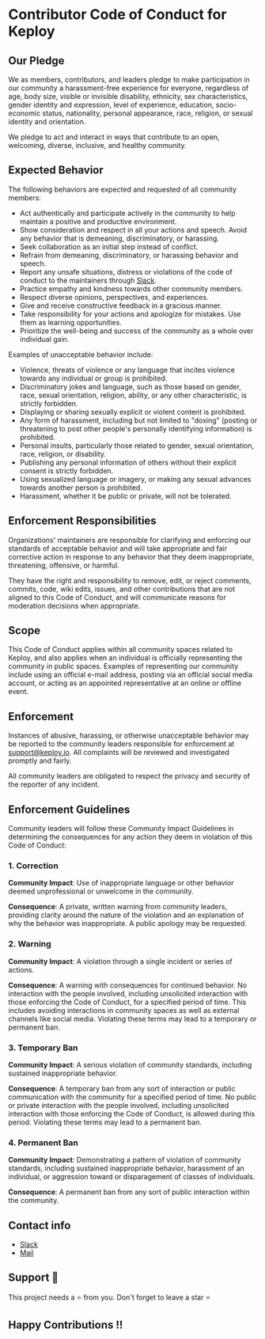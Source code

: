 # Contributor Code of Conduct for Keploy

## Our Pledge

We as members, contributors, and leaders pledge to make participation in our
community a harassment-free experience for everyone, regardless of age, body
size, visible or invisible disability, ethnicity, sex characteristics, gender
identity and expression, level of experience, education, socio-economic status,
nationality, personal appearance, race, religion, or sexual identity
and orientation.

We pledge to act and interact in ways that contribute to an open, welcoming,
diverse, inclusive, and healthy community.

## Expected Behavior

The following behaviors are expected and requested of all community members:

 * Act authentically and participate actively in the community to help maintain a positive and productive environment.
 * Show consideration and respect in all your actions and speech. Avoid any behavior that is demeaning, discriminatory, or harassing.
 * Seek collaboration as an initial step instead of conflict.
 * Refrain from demeaning, discriminatory, or harassing behavior and speech.
 * Report any unsafe situations, distress or violations of the code of conduct to the maintainers through [Slack](https://join.slack.com/t/keploy/shared_invite/zt-2poflru6f-_VAuvQfCBT8fDWv1WwSbkw).
* Practice empathy and kindness towards other community members.
* Respect diverse opinions, perspectives, and experiences.
* Give and receive constructive feedback in a gracious manner.
* Take responsibility for your actions and apologize for mistakes. Use them as learning opportunities.
* Prioritize the well-being and success of the community as a whole over individual gain.

Examples of unacceptable behavior include:

* Violence, threats of violence or any language that incites violence towards any individual or group is prohibited.
 * Discriminatory jokes and language, such as those based on gender, race, sexual orientation, religion, ability, or any other characteristic, is strictly forbidden.
 * Displaying or sharing sexually explicit or violent content is prohibited.
 * Any form of harassment, including but not limited to "doxing" (posting or threatening to post other people's personally identifying information) is prohibited.
 * Personal insults, particularly those related to gender, sexual orientation, race, religion, or disability.
* Publishing any personal information of others without their explicit consent is strictly forbidden.
* Using sexualized language or imagery, or making any sexual advances towards another person is prohibited.
* Harassment, whether it be public or private, will not be tolerated.

## Enforcement Responsibilities

Organizations' maintainers are responsible for clarifying and enforcing our standards of
acceptable behavior and will take appropriate and fair corrective action in
response to any behavior that they deem inappropriate, threatening, offensive,
or harmful.

They have the right and responsibility to remove, edit, or reject
comments, commits, code, wiki edits, issues, and other contributions that are
not aligned to this Code of Conduct, and will communicate reasons for moderation
decisions when appropriate.

## Scope

This Code of Conduct applies within all community spaces related to Keploy, and also applies when
an individual is officially representing the community in public spaces.
Examples of representing our community include using an official e-mail address,
posting via an official social media account, or acting as an appointed
representative at an online or offline event.

## Enforcement

Instances of abusive, harassing, or otherwise unacceptable behavior may be
reported to the community leaders responsible for enforcement at
support@keploy.io.
All complaints will be reviewed and investigated promptly and fairly.

All community leaders are obligated to respect the privacy and security of the
reporter of any incident.

## Enforcement Guidelines

Community leaders will follow these Community Impact Guidelines in determining
the consequences for any action they deem in violation of this Code of Conduct:

### 1. Correction

**Community Impact**: Use of inappropriate language or other behavior deemed
unprofessional or unwelcome in the community.

**Consequence**: A private, written warning from community leaders, providing
clarity around the nature of the violation and an explanation of why the
behavior was inappropriate. A public apology may be requested.

### 2. Warning

**Community Impact**: A violation through a single incident or series
of actions.

**Consequence**: A warning with consequences for continued behavior. No
interaction with the people involved, including unsolicited interaction with
those enforcing the Code of Conduct, for a specified period of time. This
includes avoiding interactions in community spaces as well as external channels
like social media. Violating these terms may lead to a temporary or
permanent ban.

### 3. Temporary Ban

**Community Impact**: A serious violation of community standards, including
sustained inappropriate behavior.

**Consequence**: A temporary ban from any sort of interaction or public
communication with the community for a specified period of time. No public or
private interaction with the people involved, including unsolicited interaction
with those enforcing the Code of Conduct, is allowed during this period.
Violating these terms may lead to a permanent ban.

### 4. Permanent Ban

**Community Impact**: Demonstrating a pattern of violation of community
standards, including sustained inappropriate behavior,  harassment of an
individual, or aggression toward or disparagement of classes of individuals.

**Consequence**: A permanent ban from any sort of public interaction within
the community.

## Contact info

* [Slack](https://join.slack.com/t/keploy/shared_invite/zt-2poflru6f-_VAuvQfCBT8fDWv1WwSbkw)
* [Mail](hello@keploy.io)

## Support 🙏 

This project needs a ⭐️ from you. Don't forget to leave a star ⭐️

## Happy Contributions !!
